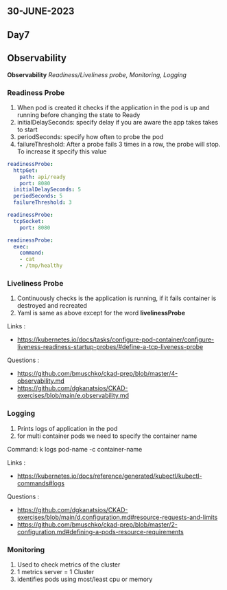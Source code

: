 ## 30-JUNE-2023

## Day7

## Observability

**Observability** *Readiness/Liveliness probe, Monitoring, Logging*

### Readiness Probe
1. When pod is created it checks if the application in the pod is up and running before changing the state to Ready
2. initialDelaySeconds: specify delay if you are aware the app takes takes to start
3. periodSeconds: specify how often to probe the pod
4. failureThreshold: After a probe fails 3 times in a row, the probe will stop. To increase it specify this value

```yaml
readinessProbe:
  httpGet:
    path: api/ready
    port: 8080
  initialDelaySeconds: 5
  periodSeconds: 5
  failureThreshold: 3

```
```yaml
readinessProbe:
  tcpSocket:
    port: 8080
```
```yaml
readinessProbe:
  exec:
    command:
    - cat
    - /tmp/healthy
```

### Liveliness Probe
1. Continuously checks is the application is running, if it fails container is destroyed and recreated
2. Yaml is same as above except for the word **livelinessProbe**

Links :
- https://kubernetes.io/docs/tasks/configure-pod-container/configure-liveness-readiness-startup-probes/#define-a-tcp-liveness-probe

Questions :

- https://github.com/bmuschko/ckad-prep/blob/master/4-observability.md
- https://github.com/dgkanatsios/CKAD-exercises/blob/main/e.observability.md

### Logging
1. Prints logs of application in the pod
2. for multi container pods we need to specify the container name          

Command:
k logs pod-name -c container-name

 Links :
- https://kubernetes.io/docs/reference/generated/kubectl/kubectl-commands#logs

Questions :

- https://github.com/dgkanatsios/CKAD-exercises/blob/main/d.configuration.md#resource-requests-and-limits
- https://github.com/bmuschko/ckad-prep/blob/master/2-configuration.md#defining-a-pods-resource-requirements
 
 
### Monitoring
1. Used to check metrics of the cluster
2. 1 metrics server = 1 Cluster
3. identifies pods using most/least cpu or memory
